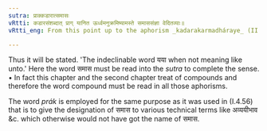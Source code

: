 ```yaml
---
sutra: प्राक्कडारात्समासः
vRtti: कडारसंशब्दात् प्राग् यानित ऊर्ध्वमनुक्रमिष्यामस्ते समाससंज्ञा वेदितव्याः॥
vRtti_eng: From this point up to the aphorism _kadarakarmadháraye_ (II.2.38), all the terms that we shall say describe will get the designation of _samasa_ or compound.

---
```

Thus it will be stated. 'The indeclinable word यया when not meaning like unto.' Here the word समास must be read into the _sutra_ to complete the sense. • In fact this chapter and the second chapter treat of compounds and therefore the word compound must be read in all those aphorisms. 

The word _prák_ is employed for the same purpose as it was used in (I.4.56) that is to give the designation of समास to various technical terms like अव्ययीभाव &c. which otherwise would not have got the name of समास.